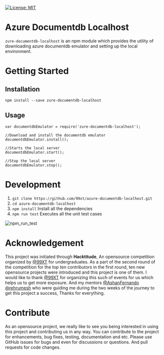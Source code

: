 [![License: MIT](https://img.shields.io/badge/License-MIT-yellow.svg)](https://opensource.org/licenses/MIT)

# Azure Documentdb Localhost

`zure-documentdb-localhost` is an npm module which provides the utility of downloading azure documentdb emulator and setting up the local environment. 

# Getting Started

## Installation

`npm install --save zure-documentdb-localhost`

## Usage

```
var documentdbEmulator = require('zure-documentdb-localhost');

//Download and install the documentdb emulator
documentdbEmulator.install();

//Starts the local server
documentdbEmulator.start();

//Stop the local server
documentdbEmulator.stop();

```

# Development

1. `git clone https://github.com/99xt/azure-documentdb-localhost.git`
2. `cd azure-documentdb-localhost`
3. `npm install` Install all the dependencies  
4. `npm run test` Executes all the unit test cases

![npm_run_test](https://user-images.githubusercontent.com/8043309/31282955-195097fc-aa82-11e7-9784-79699f984b4f.gif)

# Acknowledgement 

This project was initiated through **Hacktitude**, An opensource competition organized by [@99XT](https://github.com/99XT) for undergraduates. As a part of the second round of the competition for the top ten contributors in the first round, ten new opensource projects were introduced and this project is one of them. I would like to thank [@99XT](https://github.com/99XT) for organizing this such of events for us which helps us to get more exposure. And my mentors [@AshanFernando](https://github.com/AshanFernando) [@rehrumesh](https://github.com/rehrumesh) who were guiding me during the two weeks of the journey to get this project a success, Thanks for everything.

# Contribute

As an opensource project, we really like to see you being interested in using this project and contributing us in any way. You can contribute to the project for enhancements, bug fixes, testing, documentation and etc. Please use GitHub issues for bugs and even for discussions or questions. And pull requests for code changes. 
